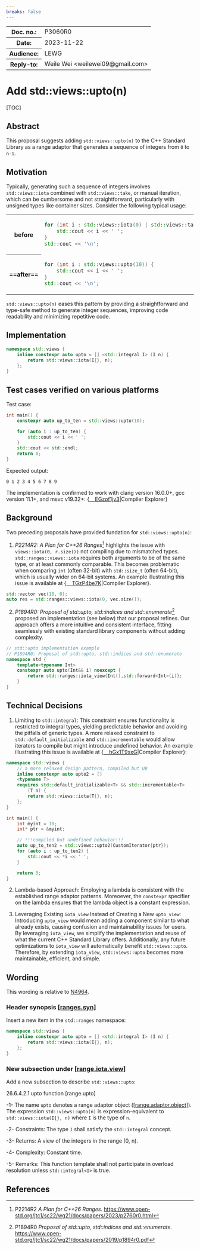 ```yaml
---
breaks: false
---
```


<style type="text/css">
ins { background-color: #CCFFCC }
s { background-color: #FFCACA }
blockquote { color: inherit !important }
table.no-alt tr:nth-child(2n) { background-color: inherit }
.godbolt {
    background-size: contain;
    background-repeat: no-repeat;
    background-position-y: center;
    background-image: url("https://godbolt.org/favicon.ico?v=1")
}
</style>

<table><tbody>
<tr><th>Doc. no.:</th>    <td>P3060R0</td></tr>
<tr><th>Date:</th>        <td>2023-11-22</td></tr>
<tr><th>Audience:</th>    <td>LEWG</td></tr>
<tr><th>Reply-to:</th>    <td>Weile Wei &lt;weilewei09@gmail.com&gt;</td></tr>
</tbody></table>

# Add std::views::upto(n)

[TOC]

## Abstract
This proposal suggests adding `std::views::upto(n)` to the C++ Standard Library as a range adaptor that generates a sequence of integers from `0` to `n-1`.

## Motivation
Typically, generating such a sequence of integers involves `std::views::iota` combined with `std::views::take`, or manual iteration, which can be cumbersome and not straightforward, particularly with unsigned types like container sizes. Consider the following typical usage:

<table class="no-alt"><tbody>
<tr><th>

before

</th><td>

```cpp
for (int i : std::views::iota(0) | std::views::take(10)) {
    std::cout << i << ' ';
}
std::cout << '\n';
```

<tr><th>

==after==

</th>
<td>

```cpp
for (int i : std::views::upto(10)) {
    std::cout << i << ' ';
}
std::cout << '\n';
```

</td></tr>
</tbody></table>


`std::views::upto(n)` eases this pattern by providing a straightforward and type-safe method to generate integer sequences, improving code readability and minimizing repetitive code.


## Implementation
```cpp
namespace std::views {
    inline constexpr auto upto = [] <std::integral I> (I n) {
        return std::views::iota(I{}, n);
    };
}
```
## Test cases verified on various platforms
Test case:
```cpp
int main() {
    constexpr auto up_to_ten = std::views::upto(10);

    for (auto i : up_to_ten) {
        std::cout << i << ' ';
    }
    std::cout << std::endl;
    return 0;
}
```
Expected output:
```
0 1 2 3 4 5 6 7 8 9
```

The implementation is confirmed to work with clang version 16.0.0+, gcc version 11.1+, and msvc v19.32+: {[<span class="godbolt">&#x2001;</span>EGzof1jv3](https://godbolt.org/z/EGzof1jv3)|Compiler&puncsp;Explorer}

## Background
Two preceding proposals have provided fundation for `std::views::upto(n)`:

1. *P2214R2: A Plan for C++26 Ranges*[^rangesplan] highlights the issue with `views::iota(0, r.size())` not compiling due to mismatched types. `std::ranges::views::iota` requires both arguments to be of the same type, or at least commonly comparable. This becomes problematic when comparing `int` (often 32-bit) with `std::size_t` (often 64-bit), which is usually wider on 64-bit systems. An example illustrating this issue is available at {[<span class="godbolt">&#x2001;</span>TGzP4be7K](https://godbolt.org/z/TGzP4be7K)|Compiler&puncsp;Explorer}.
```cpp
std::vector vec(10, 0);
auto res = std::ranges::views::iota(0, vec.size());
```
2. *P1894R0: Proposal of std::upto, std::indices and std::enumerate*[^stdupto] proposed an implementation (see below) that our proposal refines. Our approach offers a more intuitive and consistent interface, fitting seamlessly with existing standard library components without adding complexity.
```cpp
// std::upto implementation example
// P1894R0: Proposal of std::upto, std::indices and std::enumerate
namespace std {
    template<typename Int>
    constexpr auto upto(Int&& i) noexcept {
        return std::ranges::iota_view{Int(),std::forward<Int>(i)};
    }
}
```

## Technical Decisions
1. Limiting to `std::integral`: This constraint ensures functionality is restricted to integral types, yielding predictable behavior and avoiding the pitfalls of generic types. A more relaxed constraint to `std::default_initializable` and `std::incrementable` would allow iterators to compile but might introduce undefined behavior. An example illustrating this issue is available at {[<span class="godbolt">&#x2001;</span>hGx1T9sxG](https://godbolt.org/z/hGx1T9sxG)|Compiler&puncsp;Explorer}:
```cpp
namespace std::views {
    // a more relaxed design pattern, compiled but UB
    inline constexpr auto upto2 = []
    <typename T>
    requires std::default_initializable<T> && std::incrementable<T>
        (T n) {
        return std::views::iota(T{}, n);
    };
}

int main() {
    int myint = 10;
    int* ptr = &myint;

    // !!!compiled but undefined behavior!!!
    auto up_to_ten2 = std::views::upto2(CustomIterator{ptr});
    for (auto i : up_to_ten2) {
        std::cout << *i << ' ';
    }

    return 0;
}
```

2. Lambda-based Approach: Employing a lambda is consistent with the established range adaptor patterns. Moreoever, the `constexpr` specifier on the lambda ensures that the lambda object is a constant expression. 

3. Leveraging Existing `iota_view` Instead of Creating a New `upto_view`: Introducing `upto_view` would mean adding a component similar to what already exists, causing confusion and maintainability issues for users. By leveraging `iota_view`, we simplify the implementation and reuse of what the current C++ Standard Library offers. Additionally, any future optimizations to `iota_view` will automatically benefit `std::views::upto`. Therefore, by extending `iota_view`, `std::views::upto` becomes more maintainable, efficient, and simple.
## Wording
This wording is relative to [N4964](https://open-std.org/jtc1/sc22/wg21/docs/papers/2023/n4964.pdf).

### Header <ranges> synopsis [[ranges.syn]](http://www.eelis.net/c++draft/ranges.syn)
Insert a new item in the `std::ranges` namespace:
```cpp
namespace std::views {
    inline constexpr auto upto = [] <std::integral I> (I n) {
        return std::views::iota(I{}, n);
    };
}
```
### New subsection under [[range.iota.view]](http://www.eelis.net/c++draft/range.iota.view)
Add a new subsection to describe `std::views::upto`:

26.6.4.2.1 upto function [range.upto]

-1- The name `upto` denotes a range adaptor object ([[range.adaptor.object]](http://www.eelis.net/c++draft/range.adaptor.object)). The expression `std::views::upto(n)` is expression-equivalent to `std::views::iota(I{}, n)` where `I` is the type of `n`.

-2- Constraints: The type `I` shall satisfy the `std::integral` concept.

-3- Returns: A view of the integers in the range [0, n).

-4- Complexity: Constant time.

-5- Remarks: This function template shall not participate in overload resolution unless `std::integral<I>` is true.

## References

[^rangesplan]: P2214R2 _A Plan for C++26 Ranges._
https://www.open-std.org/jtc1/sc22/wg21/docs/papers/2023/p2760r0.html

[^stdupto]: P1894R0 _Proposal of std::upto, std::indices and std::enumerate._
https://www.open-std.org/jtc1/sc22/wg21/docs/papers/2019/p1894r0.pdf
